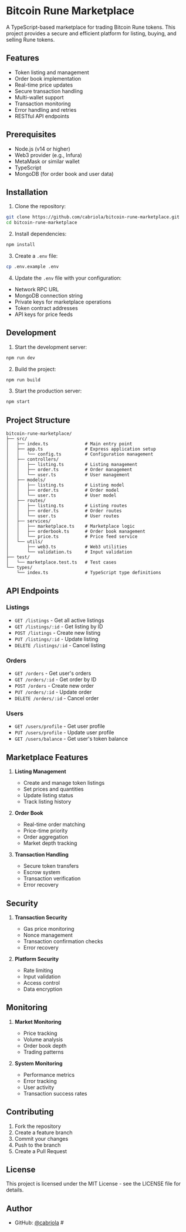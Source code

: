 # Bitcoin Rune Marketplace

A TypeScript-based marketplace for trading Bitcoin Rune tokens. This project provides a secure and efficient platform for listing, buying, and selling Rune tokens.

## Features

- Token listing and management
- Order book implementation
- Real-time price updates
- Secure transaction handling
- Multi-wallet support
- Transaction monitoring
- Error handling and retries
- RESTful API endpoints

## Prerequisites

- Node.js (v14 or higher)
- Web3 provider (e.g., Infura)
- MetaMask or similar wallet
- TypeScript
- MongoDB (for order book and user data)

## Installation

1. Clone the repository:
```bash
git clone https://github.com/cabriola/bitcoin-rune-marketplace.git
cd bitcoin-rune-marketplace
```

2. Install dependencies:
```bash
npm install
```

3. Create a `.env` file:
```bash
cp .env.example .env
```

4. Update the `.env` file with your configuration:
- Network RPC URL
- MongoDB connection string
- Private keys for marketplace operations
- Token contract addresses
- API keys for price feeds

## Development

1. Start the development server:
```bash
npm run dev
```

2. Build the project:
```bash
npm run build
```

3. Start the production server:
```bash
npm start
```

## Project Structure

```
bitcoin-rune-marketplace/
├── src/
│   ├── index.ts              # Main entry point
│   ├── app.ts                # Express application setup
│   │   └── config.ts         # Configuration management
│   ├── controllers/
│   │   ├── listing.ts        # Listing management
│   │   ├── order.ts          # Order management
│   │   └── user.ts           # User management
│   ├── models/
│   │   ├── listing.ts        # Listing model
│   │   ├── order.ts          # Order model
│   │   └── user.ts           # User model
│   ├── routes/
│   │   ├── listing.ts        # Listing routes
│   │   ├── order.ts          # Order routes
│   │   └── user.ts           # User routes
│   ├── services/
│   │   ├── marketplace.ts    # Marketplace logic
│   │   ├── orderbook.ts      # Order book management
│   │   └── price.ts          # Price feed service
│   └── utils/
│       ├── web3.ts           # Web3 utilities
│       └── validation.ts     # Input validation
├── test/
│   └── marketplace.test.ts   # Test cases
└── types/
    └── index.ts              # TypeScript type definitions
```

## API Endpoints

### Listings
- `GET /listings` - Get all active listings
- `GET /listings/:id` - Get listing by ID
- `POST /listings` - Create new listing
- `PUT /listings/:id` - Update listing
- `DELETE /listings/:id` - Cancel listing

### Orders
- `GET /orders` - Get user's orders
- `GET /orders/:id` - Get order by ID
- `POST /orders` - Create new order
- `PUT /orders/:id` - Update order
- `DELETE /orders/:id` - Cancel order

### Users
- `GET /users/profile` - Get user profile
- `PUT /users/profile` - Update user profile
- `GET /users/balance` - Get user's token balance

## Marketplace Features

1. **Listing Management**
   - Create and manage token listings
   - Set prices and quantities
   - Update listing status
   - Track listing history

2. **Order Book**
   - Real-time order matching
   - Price-time priority
   - Order aggregation
   - Market depth tracking

3. **Transaction Handling**
   - Secure token transfers
   - Escrow system
   - Transaction verification
   - Error recovery

## Security

1. **Transaction Security**
   - Gas price monitoring
   - Nonce management
   - Transaction confirmation checks
   - Error recovery

2. **Platform Security**
   - Rate limiting
   - Input validation
   - Access control
   - Data encryption

## Monitoring

1. **Market Monitoring**
   - Price tracking
   - Volume analysis
   - Order book depth
   - Trading patterns

2. **System Monitoring**
   - Performance metrics
   - Error tracking
   - User activity
   - Transaction success rates

## Contributing

1. Fork the repository
2. Create a feature branch
3. Commit your changes
4. Push to the branch
5. Create a Pull Request

## License

This project is licensed under the MIT License - see the LICENSE file for details.

## Author

- GitHub: [@cabriola](https://github.com/cabriola) #
